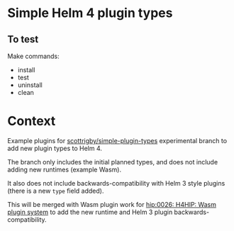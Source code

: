# Simple Helm 4 plugin types

## To test

Make commands:

- install
- test
- uninstall
- clean

# Context

Example plugins for [scottrigby/simple-plugin-types](https://github.com/scottrigby/helm/tree/simple-plugin-types) experimental branch to add new plugin types to Helm 4.

The branch only includes the initial planned types, and does not include adding new runtimes (example Wasm).

It also does not include backwards-compatibility with Helm 3 style plugins (there is a new `type` field added).

This will be merged with Wasm plugin work for [hip:0026: H4HIP: Wasm plugin system](https://github.com/helm/community/blob/main/hips/hip-0026.md) to add the new runtime and Helm 3 plugin backwards-compatibility.
